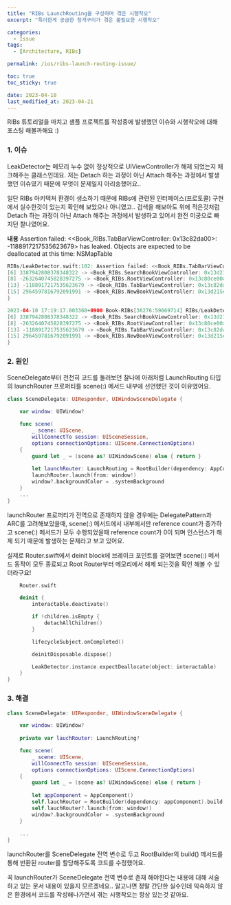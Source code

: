 ```yaml
---
title: "RIBs LaunchRouting을 구성하며 겪은 시행착오"
excerpt: "특이한게 궁금한 청개구리가 겪은 불필요한 시행착오"

categories:
  - Issue
tags:
  - [Architecture, RIBs]

permalink: /ios/ribs-launch-routing-issue/

toc: true
toc_sticky: true

date: 2023-04-10
last_modified_at: 2023-04-21
---
```


RIBs 튜토리얼을 마치고 샘플 프로젝트를 작성중에 발생했던 이슈와 시행착오에 대해 포스팅 해볼까해요 :)

### 1. 이슈

LeakDetector는 메모리 누수 없이 정상적으로 UIViewController가 해제 되었는지 체크해주는 클래스인데요. 저는 Detach 하는 과정이 아닌 Attach 해주는 과정에서 발생했던 이슈였기 때문에 무엇이 문제일지 아리송했어요..

일단 RIBs 아키텍처 환경이 생소하기 때문에 RIBs에 관련된 인터페이스(프로토콜) 구현에서 실수한것이 있는지 확인해 보았으나 아니였고.. 검색을 해보아도 위에 적은것처럼 Detach 하는 과정이 아닌 Attach 해주는 과정에서 발생하고 있어서 완전 미궁으로 빠지던 찰나였어요.

**내용**
Assertion failed: <<Book_RIBs.TabBarViewController: 0x13c82da00>: -1188917217535623679> has leaked. Objects are expected to be deallocated at this time: NSMapTable

```swift
RIBs/LeakDetector.swift:102: Assertion failed: <<Book_RIBs.TabBarViewController: 0x13c82da00>: -1188917217535623679> has leaked. Objects are expected to be deallocated at this time: NSMapTable {
[6] 3387942808378348322 -> <Book_RIBs.SearchBookViewController: 0x13d216240>
[8] -2632640745828397275 -> <Book_RIBs.RootViewController: 0x13c80ce00>
[13] -1188917217535623679 -> <Book_RIBs.TabBarViewController: 0x13c82da00>
[15] 2964597816792091991 -> <Book_RIBs.NewBookViewController: 0x13d215eb0>
}

2023-04-10 17:19:17.003360+0900 Book-RIBs[36276:59669714] RIBs/LeakDetector.swift:102: Assertion failed: <<Book_RIBs.TabBarViewController: 0x13c82da00>: -1188917217535623679> has leaked. Objects are expected to be deallocated at this time: NSMapTable {
[6] 3387942808378348322 -> <Book_RIBs.SearchBookViewController: 0x13d216240>
[8] -2632640745828397275 -> <Book_RIBs.RootViewController: 0x13c80ce00>
[13] -1188917217535623679 -> <Book_RIBs.TabBarViewController: 0x13c82da00>
[15] 2964597816792091991 -> <Book_RIBs.NewBookViewController: 0x13d215eb0>
}
```

### 2. 원인

SceneDelegate부터 천천히 코드를 둘러보던 찰나에 아래처럼 LaunchRouting 타입의 launchRouter 프로퍼티를 scene(:) 메서드 내부에 선언했던 것이 이유였어요.

```swift
class SceneDelegate: UIResponder, UIWindowSceneDelegate {

    var window: UIWindow?

    func scene(
        _ scene: UIScene,
        willConnectTo session: UISceneSession,
        options connectionOptions: UIScene.ConnectionOptions)
    {
        guard let _ = (scene as? UIWindowScene) else { return }
        
        let launchRouter: LaunchRouting = RootBuilder(dependency: AppComponent()).build()
        launchRouter.launch(from: window!)
        window?.backgroundColor = .systemBackground
    }
	...
}
```

launchRouter 프로퍼티가 전역으로 존재하지 않을 경우에는 DelegatePattern과 ARC를 고려해보았을때, scene(:) 메서드에서 내부에서만 reference count가 증가하고 scene(:) 메서드가 모두 수행되었을때 reference count가 0이 되며 인스턴스가 해제 되기 때문에 발생하는 문제라고 보고 있어요.

실제로 Router.swift에서 deinit block에 브레이크 포인트를 걸어보면 scene(:) 메서드 동작이 모두 종료되고 Root Router부터 메모리에서 해제 되는것을 확인 해볼 수 있더라구요!

```swift
	Router.swift

    deinit {
        interactable.deactivate()

        if !children.isEmpty {
            detachAllChildren()
        }

        lifecycleSubject.onCompleted()

        deinitDisposable.dispose()

        LeakDetector.instance.expectDeallocate(object: interactable)
    }
}
```

### 3. 해결


```swift
class SceneDelegate: UIResponder, UIWindowSceneDelegate {

    var window: UIWindow?
    
    private var lauchRouter: LaunchRouting?

    func scene(
        _ scene: UIScene,
        willConnectTo session: UISceneSession,
        options connectionOptions: UIScene.ConnectionOptions)
    {
        guard let _ = (scene as? UIWindowScene) else { return }
        
        let appComponent = AppComponent()
        self.lauchRouter = RootBuilder(dependency: appComponent).build()
        self.lauchRouter?.launch(from: window!)
        window?.backgroundColor = .systemBackground
    }
    
    ...
}
```

launchRouter를 SceneDelegate 전역 변수로 두고 RootBuilder의 build() 메서드를 통해 반환된 router를 할당해주도록 코드를 수정했어요.

꼭 launchRouter가 SceneDelegate 전역 변수로 존재 해야한다는 내용에 대해 서술하고 있는 문서 내용이 있을지 모르겠네요.. 알고나면 정말 간단한 실수인데 익숙하지 않은 환경에서 코드를 작성해나가면서 겪는 시행착오는 항상 있는것 같아요.
